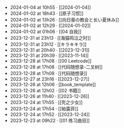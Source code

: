 - 2024-01-04 at 10h55 · [[2024-01-04]]
- 2024-01-02 at 18h43 · [[原子习惯]]
- 2024-01-02 at 13h26 · [[向日葵の教会と长い夏休み]]
- 2024-01-02 at 12h29 · [[2024-01-02]]
- 2024-01-02 at 01h06 · [[04 自我]]
- 2023-12-31 at 23h13 · [[海猫鸣泣之时]]
- 2023-12-31 at 23h12 · [[キラ☆キラ]]
- 2023-12-31 at 20h40 · [[2023-12-31]]
- 2023-12-31 at 20h39 · [[2023-11-14]]
- 2023-12-28 at 17h08 · [[00 Leetcode]]
- 2023-12-28 at 17h08 · [[代码随想录-二叉树]]
- 2023-12-28 at 17h08 · [[代码随想录]]
- 2023-12-27 at 23h16 · [[2023-12-27]]
- 2023-12-26 at 12h06 · [[book_template]]
- 2023-12-26 at 12h02 · [[02 书籍]]
- 2023-12-26 at 11h40 · [[2023-12-26]]
- 2023-12-24 at 17h55 · [[壳之少女]]
- 2023-12-24 at 17h54 · [[帕露菲]]
- 2023-12-24 at 17h52 · [[2023-12-24]]
- 2023-12-23 at 09h22 · [[01 练习曲目]]
